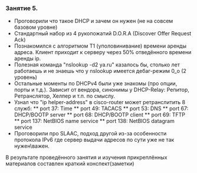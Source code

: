 ### Занятие 5.

* Проговорили что такое DHCP и зачем он нужен (не на совсем базовом уровне)
* Стандартный набор из 4 рукопожатий D.O.R.A (Discover Offer Request Ack)
* Познакомился с алгоритмом Т1 (уполовинивание) времени аренды адреса. Клиент приходит к серверу через 50% отведённого времени аренды ip.
* Полезная команда "nslookup -d2 ya.ru" казалось бы, столько лет работаешь и не знаешь что у nslookup имеется дебаг-режим 0_о (2 уровень)
* Остальные моменты по DHCPv4 были уже знакомы (про опции, порты и т.д.). Зависит от вендора, синонимы у DHCP-Relay: Репитор, Ретранслятор, Хелпер и т.п. по смыслу.
* Узнал что "ip helper-address" в cisco-router может ретранслитить 8 служб: 
** port 37: Time
** port 49: TACACS
** port 53: DNS
** port 67: DHCP/BOOTP server 
** port 68: DHCP/BOOTP client 
** port 69: TFTP
** port 137: NetBIOS name service 
** port 138: NetBIOS datagram service
* Проговорили про SLAAC, подход другой из-за особенности протокола IPv6 где сервер выдачи адресов по сути уже не так нужен\важен.

В результате проведённого занятия и изучения прикреплённых материалов составлен краткий конспект(заметки)

